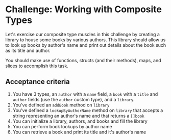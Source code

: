 # Challenge: Working with Composite Types

Let's exercise our composite type muscles in this challenge by creating a library to house some books by various authors. This library should allow us to look up books by author's name and print out details about the book such as its title and author.

You should make use of functions, structs (and their methods), maps, and slices to accomplish this task.

## Acceptance criteria

1. You have 3 types, an `author` with a `name` field, a `book` with a `title` and `author` fields (use the `author` custom type), and a `library`.
2. You've defined an `addBook` method on `library`
3. You've defined a `lookupByAuthorName` method on `library` that accepts a string representing an author's name and that returns a `[]book`
4. You can initialize a library, authors, and books and fill the library
5. You can perform book lookups by author name
6. You can retrieve a book and print its title and it's author's name
